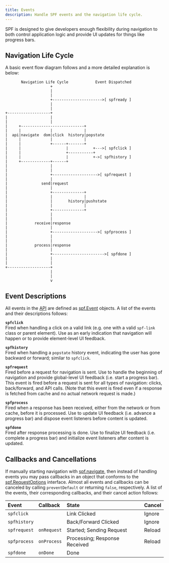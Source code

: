 ```yaml
---
title: Events
description: Handle SPF events and the navigation life cycle.
---
```


SPF is designed to give developers enough flexibility during navigation to
both control application logic and provide UI updates for things like progress
bars.


## Navigation Life Cycle

A basic event flow diagram follows and a more detailed explanation is below:


           Navigation Life Cycle            Event Dispatched
                        +                                   
                        |                                   
                        |                                   
                        +---------------------->[ spfready ]
                        |                                   
                        |                                   
    +-------------------+                                   
    |                   |                                   
    |                   |                                   
    |     +----------------------------+                    
    |     |             |              |                    
    |  api|navigate  dom|click  history|popstate            
    |     |             |              |                    
    |     |             +------+-------+                    
    |     |                    |           +--->[ spfclick ]
    |     |                    +-----------+                
    |     |                    |           +->[ spfhistory ]
    |     +-------------+------+                            
    |                   |                                   
    |                   |                                   
    |                   +-------------------->[ spfrequest ]
    |                   |                                   
    |               send|request                            
    |                   |                                   
    |                   +--------------+                    
    |                   |              |                    
    |                   |       history|pushstate           
    |                   |              |                    
    |                   +--------------+                    
    |                   |                                   
    |                   |                                   
    |            receive|response                           
    |                   |                                   
    |                   +-------------------->[ spfprocess ]
    |                   |                                   
    |                   |                                   
    |            process|response                           
    |                   |                                   
    |                   +----------------------->[ spfdone ]
    |                   |                                   
    |                   |                                   
    +-------------------+                                   
                        |                                   
                        |                                   
                        v                                   


## Event Descriptions

All events in the [API][] are defined as [spf.Event][] objects.  A list of
the events and their descriptions follows:

**`spfclick`**  
Fired when handling a click on a valid link (e.g. one with a valid `spf-link`
class or parent element).  Use as an early indication that navigation will
happen or to provide element-level UI feedback.

**`spfhistory`**  
Fired when handling a `popstate` history event, indicating the user has gone
backward or forward; similar to `spfclick`.

**`spfrequest`**  
Fired before a request for navigation is sent.  Use to handle the beginning of
navigation and provide global-level UI feedback (i.e. start a progress bar).
This event is fired before a request is sent for all types of navigation:
clicks, back/forward, and API calls.  (Note that this event is fired even if a
response is fetched from cache and no actual network request is made.)

**`spfprocess`**  
Fired when a response has been received, either from the network or from
cache, before it is processed.  Use to update UI feedback (i.e. advance a
progress bar) and dispose event listeners before content is updated.

**`spfdone`**  
Fired after response processing is done.  Use to finalize UI feedback (i.e.
complete a progress bar) and initialize event listeners after content is
updated.


## Callbacks and Cancellations

If manually starting navigation with [spf.navigate][], then instead of
handling events you may pass callbacks in an object that conforms to the
[spf.RequestOptions][] interface. Almost all events and callbacks can be
canceled by calling `preventDefault` or returning `false`, respectively.  A
list of the events, their corresponding callbacks, and their cancel action
follows:

| Event        | Callback    | State                                | Cancel |
|:-------------|:------------|:-------------------------------------|:-------|
| `spfclick`   |             | Link Clicked                         | Ignore |
| `spfhistory` |             | Back/Forward Clicked                 | Ignore |
| `spfrequest` | `onRequest` | Started; Sending Request             | Reload |
| `spfprocess` | `onProcess` | Processing; Response Received        | Reload |
| `spfdone`    | `onDone`    | Done                                 |        |



[API]: ../../api/
[spf.Event]: ../../api/#spf.event
[spf.navigate]: ../../api/#spf.navigate
[spf.RequestOptions]: ../../api/#spf.requestoptions
